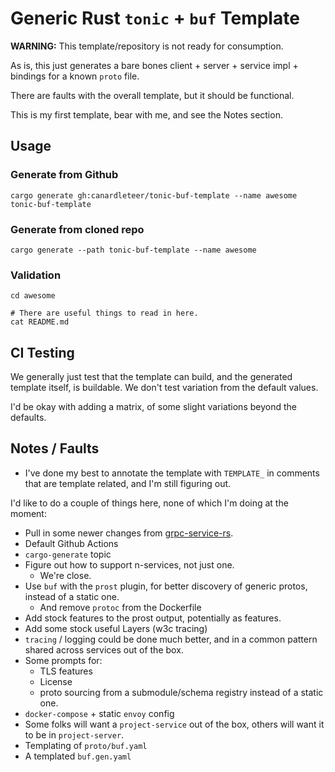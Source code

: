 # Generic Rust `tonic` + `buf` Template

**WARNING:** This template/repository is not ready for consumption.

As is, this just generates a bare bones client + server + service impl +
bindings for a known `proto` file.

There are faults with the overall template, but it should be functional.

This is my first template, bear with me, and see the Notes section.

## Usage

### Generate from Github

```shell
cargo generate gh:canardleteer/tonic-buf-template --name awesome tonic-buf-template
```

### Generate from cloned repo

```shell
cargo generate --path tonic-buf-template --name awesome
```

### Validation

```shell
cd awesome

# There are useful things to read in here.
cat README.md
```

## CI Testing

We generally just test that the template can build, and the generated template
itself, is buildable. We don't test variation from the default values.

I'd be okay with adding a matrix, of some slight variations beyond the
defaults.

## Notes / Faults

- I've done my best to annotate the template with `TEMPLATE_` in comments
  that are template related, and I'm still figuring out.

I'd like to do a couple of things here, none of which I'm doing at the
moment:

- Pull in some newer changes from [grpc-service-rs](https://github.com/canardleteer/grpc-service-rs).
- Default Github Actions
- `cargo-generate` topic
- Figure out how to support n-services, not just one.
  - We're close.
- Use `buf` with the `prost` plugin, for better discovery of generic
  protos, instead of a static one.
  - And remove `protoc` from the Dockerfile
- Add stock features to the prost output, potentially as features.
- Add some stock useful Layers (w3c tracing)
- `tracing` / logging could be done much better, and in a common pattern shared
  across services out of the box.
- Some prompts for:
  - TLS features
  - License
  - proto sourcing from a submodule/schema registry instead of a static one.
- `docker-compose` + static `envoy` config
- Some folks will want a `project-service` out of the box, others will want
  it to be in `project-server`.
- Templating of `proto/buf.yaml`
- A templated `buf.gen.yaml`
